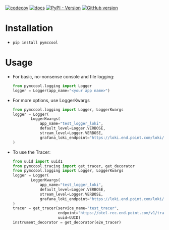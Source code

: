 [![codecov](https://codecov.io/gh/bmccool/pyMcCool/graph/badge.svg?token=T7L4GHQT67)](https://codecov.io/gh/bmccool/pyMcCool)
[![docs](https://readthedocs.org/projects/pymccool/badge/?version=latest)](https://pymccool.readthedocs.io/en/latest/)
[![PyPI - Version](https://img.shields.io/pypi/v/pymccool?cacheSeconds=600)](https://pypi.org/project/pymccool/)
[![GitHub version](https://img.shields.io/github/v/release/bmccool/pymccool?cacheSeconds=600)](https://github.com/bmccool/pymccool)

# Installation
  - `pip install pymccool`

# Usage
- For basic, no-nonsense console and file logging:
  ```python
  from pymccool.logging import Logger 
  logger = Logger(app_name="<your app name>")
  ```

- For more options, use LoggerKwargs
    ```python
    from pymccool.logging import Logger, LoggerKwargs
    logger = Logger(
            LoggerKwargs(
                app_name="test_logger_loki",
                default_level=Logger.VERBOSE,
                stream_level=Logger.VERBOSE,
                grafana_loki_endpoint="https://loki.end.point.com/loki/api/v1/push")
    )
    ```

- To use the Tracer:
  ```python
  from uuid import uuid1
  from pymccool.tracing import get_tracer, get_decorator
  from pymccool.logging import Logger, LoggerKwargs
  logger = Logger(
          LoggerKwargs(
              app_name="test_logger_loki",
              default_level=Logger.VERBOSE,
              stream_level=Logger.VERBOSE,
              grafana_loki_endpoint="https://loki.end.point.com/loki/api/v1/push")
  )
  tracer = get_tracer(service_name="test_tracer",
                      endpoint="https://otel-rec.end.point.com/v1/traces",
                      uuid=UUID)
  instrument_decorator = get_decorator(e2e_tracer)
  ```
